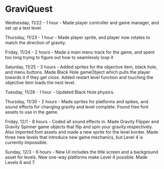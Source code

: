 # GraviQuest

Wednesday, 11/22 - 1 hour - Made player controller and game manager, and set up a test level.

Thursday, 11/23 - 1 hour - Made player sprite, and player now rotates to match the direction of gravity.

Friday, 11/24 - 2 hours - Made a main menu track for the game, and spent too long trying to figure out how to seamlessly loop it

Saturday, 11/25 - 3 hours - Added sprites for the objective item, black hole, and menu buttons.
	Made Black Hole gameObject which pulls the player towards it if they get close.
	Added restart level function and touching the objective item loads the next level.

Tuesday, 11/28 - 1 hour - Updated Black Hole physics.

Thursday, 11/30 - 2 hours - Made sprites for platforms and spikes, and sound effects for changing gravity and level complete.
	Found free font assets to use in the game.

 Friday, 12/1 - 8 hours - Coded all sound effects in.
	Made Gravity Flipper and Gravity Spinner game objects that flip and spin your gravity respectively.
	Also imported font assets and made a new sprite for the level border.
	Made three new levels that introduce new game mechanics, but Level 4 is currently impossible.

 Sunday, 12/3 - 6 hours - New UI includes the title screen and a background asset for levels.
 	New one-way platforms make Level 4 possible.
  	Made Levels 6 and 7.
